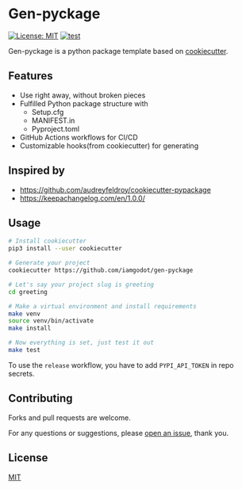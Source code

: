# Gen-pyckage

[![License: MIT](https://img.shields.io/badge/License-MIT-blue.svg)](LICENSE)
[![test](https://github.com/iamgodot/gen-pyckage/actions/workflows/test.yml/badge.svg)](https://github.com/iamgodot/gen-pyckage/actions/workflows/test.yml)

Gen-pyckage is a python package template based on [cookiecutter](https://github.com/audreyr/cookiecutter).

## Features

- Use right away, without broken pieces
- Fulfilled Python package structure with
  - Setup.cfg
  - MANIFEST.in
  - Pyproject.toml
- GitHub Actions workflows for CI/CD
- Customizable hooks(from cookiecutter) for generating

## Inspired by

- https://github.com/audreyfeldroy/cookiecutter-pypackage
- https://keepachangelog.com/en/1.0.0/

## Usage

```bash
# Install cookiecutter
pip3 install --user cookiecutter

# Generate your project
cookiecutter https://github.com/iamgodot/gen-pyckage

# Let's say your project slug is greeting
cd greeting

# Make a virtual environment and install requirements
make venv
source venv/bin/activate
make install

# Now everything is set, just test it out
make test
```

To use the `release` workflow, you have to add `PYPI_API_TOKEN` in repo secrets.

## Contributing

Forks and pull requests are welcome.

For any questions or suggestions, please [open an issue](https://github.com/iamgodot/gen-pyckage/issues), thank you.

## License

[MIT](LICENSE)
